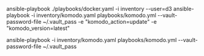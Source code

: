  ansible-playbook ./playbooks/docker.yaml -i inventory --user=d3
 ansible-playbook -i inventory/komodo.yaml playbooks/komodo.yml --vault-password-file ~/.vault_pass -e "komodo_action=update" -e "komodo_version=latest"

ansible-playbook -i inventory/komodo.yaml playbooks/komodo.yml --vault-password-file ~/.vault_pass